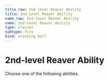 ```yaml
---
title_raw: 2nd-level Reaver Ability
title: 2nd-Level Reaver Ability
name_raw: 2nd-level Reaver Ability
name: 2nd-Level Reaver Ability
type: classes
subtype: fury
kind: wrecking ball
---
```


# 2nd-level Reaver Ability

Choose one of the following abilities.
